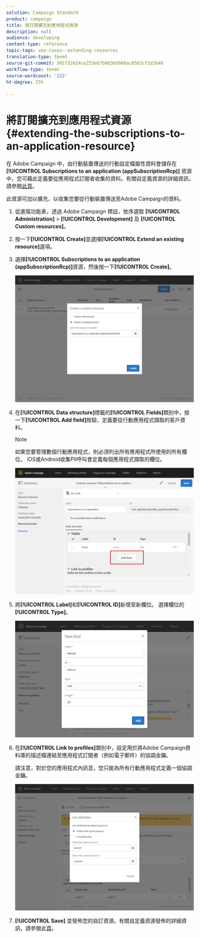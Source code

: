 ```yaml
---
solution: Campaign Standard
product: campaign
title: 將訂閱擴充到應用程式資源
description: null
audience: developing
content-type: reference
topic-tags: use-cases--extending-resources
translation-type: tm+mt
source-git-commit: 501f52624ce253eb7b0d36d908ac8502cf1d3b48
workflow-type: tm+mt
source-wordcount: '222'
ht-degree: 25%

---
```



# 將訂閱擴充到應用程式資源{#extending-the-subscriptions-to-an-application-resource}

在 Adobe Campaign 中，由行動裝置傳送的行動設定檔屬性資料會儲存在 **[!UICONTROL Subscriptions to an application (appSubscriptionRcp)]** 資源中，您可藉此定義要從應用程式訂閱者收集的資料。有關自定義資源的詳細資訊，請參閱[此頁](../../developing/using/key-steps-to-add-a-resource.md)。

此資源可加以擴充，以收集您要從行動裝置傳送至Adobe Campaign的資料。

1. 從進階功能表，透過 Adobe Campaign 標誌，依序選取 **[!UICONTROL Administration]** > **[!UICONTROL Development]** 及 **[!UICONTROL Custom resources]**。
1. 按一下&#x200B;**[!UICONTROL Create]**&#x200B;並選擇&#x200B;**[!UICONTROL Extend an existing resource]**&#x200B;選項。
1. 選擇&#x200B;**[!UICONTROL Subscriptions to an application (appSubscriptionRcp)]**&#x200B;資源，然後按一下&#x200B;**[!UICONTROL Create]**。

   ![](assets/in_app_personal_data_4.png)

1. 在&#x200B;**[!UICONTROL Data structure]**&#x200B;標籤的&#x200B;**[!UICONTROL Fields]**&#x200B;類別中，按一下&#x200B;**[!UICONTROL Add field]**&#x200B;按鈕，定義要從行動應用程式擷取的客戶資料。

   >[!NOTE]
   >
   >如果您要管理數個行動應用程式，則必須列出所有應用程式所使用的所有欄位。 iOS或Android收集PII呼叫會定義每個應用程式擷取的欄位。

   ![](assets/in_app_personal_data.png)

1. 將&#x200B;**[!UICONTROL Label]**&#x200B;和&#x200B;**[!UICONTROL ID]**&#x200B;新增至新欄位。 選擇欄位的&#x200B;**[!UICONTROL Type]**。

   ![](assets/schema_extension_uc9.png)

1. 在&#x200B;**[!UICONTROL Link to profiles]**&#x200B;類別中，設定用於將Adobe Campaign資料庫的描述檔連結至應用程式訂閱者（例如電子郵件）的協調金鑰。

   請注意，對於您的應用程式內訊息，您只能為所有行動應用程式定義一個協調金鑰。

   ![](assets/in_app_personal_data_3.png)

1. **[!UICONTROL Save]** 並發佈您的自訂資源。有關自定義資源發佈的詳細資訊，請參閱此[頁](../../developing/using/updating-the-database-structure.md#publishing-a-custom-resource)。

